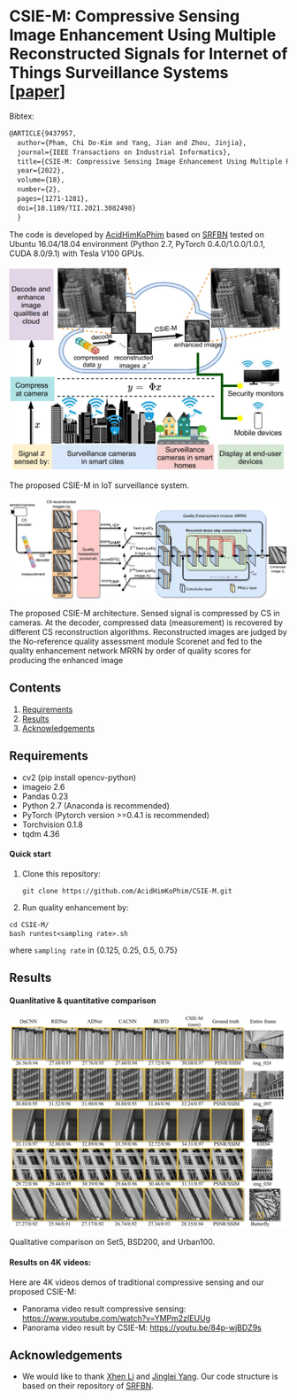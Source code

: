 

# CSIE-M: Compressive Sensing Image Enhancement Using Multiple Reconstructed Signals for Internet of Things Surveillance Systems [[paper]](https://ieeexplore.ieee.org/document/9437957)

Bibtex:

```latex
@ARTICLE{9437957,
  author={Pham, Chi Do-Kim and Yang, Jian and Zhou, Jinjia},
  journal={IEEE Transactions on Industrial Informatics}, 
  title={CSIE-M: Compressive Sensing Image Enhancement Using Multiple Reconstructed Signals for Internet of Things Surveillance Systems}, 
  year={2022},
  volume={18},
  number={2},
  pages={1271-1281},
  doi={10.1109/TII.2021.3082498}
  }
```

The code is developed by [AcidHimKoPhim](https://github.com/AcidHimKoPhim) based on [SRFBN](https://github.com/Paper99/SRFBN_CVPR19) tested on Ubuntu 16.04/18.04 environment (Python 2.7, PyTorch 0.4.0/1.0.0/1.0.1, CUDA 8.0/9.1) with Tesla V100 GPUs.

![](figs/CSIE-IoTsystems.jpg)

The proposed CSIE-M in IoT surveillance system.

![](figs/net_arch.jpg)

The proposed CSIE-M architecture. Sensed signal is compressed by CS in cameras. At the decoder, compressed data (measurement) is recovered by different CS reconstruction algorithms. Reconstructed images are judged by the No-reference quality assessment module Scorenet and fed to the quality enhancement network MRRN by order of quality scores for producing the enhanced image

## Contents
1. [Requirements](#Requirements)
2. [Results](#results)
3. [Acknowledgements](#acknowledgements)

## Requirements
- cv2 (pip install opencv-python)
- imageio 2.6
- Pandas 0.23
- Python 2.7 (Anaconda is recommended)
- PyTorch (Pytorch version >=0.4.1 is recommended)
- Torchvision 0.1.8
- tqdm 4.36


#### Quick start

1. Clone this repository:

   ```shell
   git clone https://github.com/AcidHimKoPhim/CSIE-M.git
   ```

2. Run quality enhancement by:

  ```shell
  cd CSIE-M/
  bash runtest<sampling rate>.sh
  ```
  
where `sampling rate` in {0.125, 0.25, 0.5, 0.75}

## Results

#### Quanlitative & quantitative comparison

![](figs/qualitativeRes.jpg)

Qualitative comparison on Set5, BSD200, and Urban100.

#### Results on 4K videos:
  Here are 4K videos demos of traditional compressive sensing and our proposed CSIE-M:
  - Panorama video result compressive sensing: https://www.youtube.com/watch?v=YMPm2zIEUUg
  - Panorama video result by CSIE-M: https://youtu.be/84p-wjBDZ9s

## Acknowledgements
- We would like to thank [Xhen Li](https://github.com/Paper99) and [Jinglei Yang](https://github.com/penguin1214). Our code structure is based on their repository of [SRFBN](https://github.com/Paper99/SRFBN_CVPR19).
